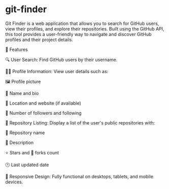 # git-finder

Git Finder is a web application that allows you to search for GitHub users, view their profiles, and explore their repositories. Built using the GitHub API, this tool provides a user-friendly way to navigate and discover GitHub profiles and their project details.

🚀 Features

🔍 User Search: Find GitHub users by their username.

🧑‍💻 Profile Information: View user details such as:

🖼️ Profile picture

📛 Name and bio

📍 Location and website (if available)

👥 Number of followers and following

📂 Repository Listing: Display a list of the user's public repositories with:

📄 Repository name

📝 Description

⭐ Stars and 🍴 forks count

🕒 Last updated date

📱 Responsive Design: Fully functional on desktops, tablets, and mobile devices.
